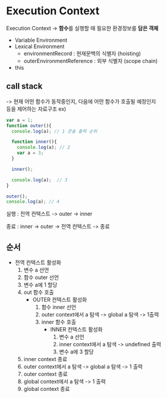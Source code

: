 # Execution Context
Execution Context -> **함수**를 실행할 때 필요한 환경정보를 **담은 객체**
- Variable Environment
- Lexical Environment
    - environmentRecord : 현재문백의 식별자 (hoisting)
    - outerEnvironmentReference : 외부 식별자 (scope chain)
- this



## call stack
-> 현재 어떤 함수가 동작중인지, 다음에 어떤 함수가 호출될 예정인지 <br> 등을 제어하는 자료구조
ex)
```js
var a = 1;
function outer(){
  console.log(a); // 1 콘솔 출력 순위 

  function inner(){
    console.log(a); // 2
    var a = 3;
  }

  inner(); 

  console.log(a);  // 3
}

outer();
console.log(a); // 4
```
실행 : 전역 컨텍스트 -> outer -> inner


종료 : inner -> outer -> 전역 컨텍스트 -> 종료

## 순서
- 전역 컨텍스트 활성화
  1. 변수 a 선언
  2. 함수 outer 선언
  3. 변수 a에 1 할당
  4. out 함수 호출 
      - OUTER 컨텍스트 활성화
        1. 함수 inner 선언
        2. outer context에서 a 탐색 -> global a 탐색 -> 1출력
        3. inner 함수 호출
            - INNER 컨텍스트 활성화
              1. 변수 a 선언
              2. inner context에서 a 탐색 -> undefined 출력
              3. 변수 a에 3 할당 
    5. inner context 종료
    6. outer context에서 a 탐색 -> global a 탐색 -> 1 출력
    7. outer context 종료
    8. global context에서 a 탐색 -> 1 출력
    9. global context 종료
